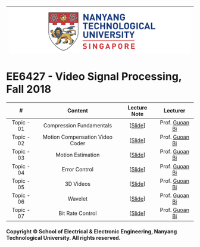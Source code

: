|![image](https://github.com/NTU-CCA/EE6427/blob/master/logo.png)|
|---|
# EE6427 - Video Signal Processing, Fall 2018

|#|Content|Lecture Note|Lecturer|
|:---:|:---:|:---:|:---:|
|Topic - 01|Compression Fundamentals|[[Slide](https://github.com/NTU-CCA/EE6401/blob/master/Slides/EE6401_Part1_1.pdf)]|Prof. [Guoan Bi](http://research.ntu.edu.sg/expertise/academicprofile/Pages/StaffProfile.aspx?ST_EMAILID=EGBI)
|Topic - 02|Motion Compensation Video Coder|[[Slide](https://github.com/NTU-CCA/EE6401/blob/master/Slides/EE6401_Part1_2.pdf)]|Prof. [Guoan Bi](http://research.ntu.edu.sg/expertise/academicprofile/Pages/StaffProfile.aspx?ST_EMAILID=EGBI)
|Topic - 03|Motion Estimation|[[Slide](https://github.com/NTU-CCA/EE6401/blob/master/Slides/EE6401_Part1_3.pdf)]|Prof. [Guoan Bi](http://research.ntu.edu.sg/expertise/academicprofile/Pages/StaffProfile.aspx?ST_EMAILID=EGBI)
|Topic - 04|Error Control|[[Slide](https://github.com/NTU-CCA/EE6401/blob/master/Slides/EE6401_Part1_4.pdf)]|Prof. [Guoan Bi](http://research.ntu.edu.sg/expertise/academicprofile/Pages/StaffProfile.aspx?ST_EMAILID=EGBI)
|Topic - 05|3D Videos|[[Slide](https://github.com/NTU-CCA/EE6401/blob/master/Slides/EE6401_Part1_5.pdf)]|Prof. [Guoan Bi](http://research.ntu.edu.sg/expertise/academicprofile/Pages/StaffProfile.aspx?ST_EMAILID=EGBI)
|Topic - 06|Wavelet|[[Slide](https://github.com/NTU-CCA/EE6401/blob/master/Slides/EE6401_Part1_6_Summary%26Revision.pdf)]|Prof. [Guoan Bi](http://research.ntu.edu.sg/expertise/academicprofile/Pages/StaffProfile.aspx?ST_EMAILID=EGBI)
|Topic - 07|Bit Rate Control|[[Slide](https://github.com/NTU-CCA/EE6401/blob/master/Slides/EE6401_Part1_6_Summary%26Revision.pdf)]|Prof. [Guoan Bi](http://research.ntu.edu.sg/expertise/academicprofile/Pages/StaffProfile.aspx?ST_EMAILID=EGBI)


#### Copyright © School of Electrical & Electronic Engineering, Nanyang Technological University. All rights reserved.
